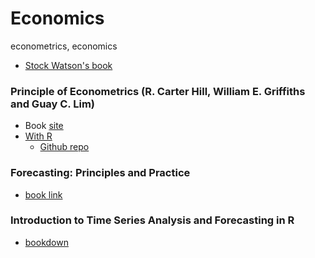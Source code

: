 # Economics
econometrics, economics

* [Stock Watson's book](https://wps.pearsoned.com/aw_stock_ie_3/178/45691/11696959.cw/index.html)

### Principle of Econometrics (R. Carter Hill, William E. Griffiths and Guay C. Lim)

* Book [site](https://www.principlesofeconometrics.com)
* [With R](https://bookdown.org/ccolonescu/RPoE4/)
  * [Github repo](https://github.com/ccolonescu/PoEdata) 


### Forecasting: Principles and Practice

* [book link](https://otexts.com/fpp2/)

### Introduction to Time Series Analysis and Forecasting in R

* [bookdown](https://bookdown.org/singh_pratap_tejendra/intro_time_series_r/)
